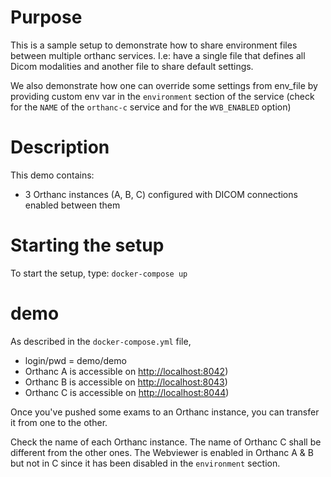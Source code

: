# Purpose

This is a sample setup to demonstrate how to share environment files between
multiple orthanc services.  I.e: have a single file that defines all
Dicom modalities and another file to share default settings.

We also demonstrate how one can override some settings from env_file by
providing custom env var in the `environment` section of the service (check for
the `NAME` of the `orthanc-c` service and for the `WVB_ENABLED` option)

# Description

This demo contains:

- 3 Orthanc instances (A, B, C) configured with DICOM connections enabled between them

# Starting the setup

To start the setup, type: `docker-compose up`

# demo

As described in the `docker-compose.yml` file, 

- login/pwd = demo/demo
- Orthanc A is accessible on [http://localhost:8042](http://localhost:8042))
- Orthanc B is accessible on [http://localhost:8043](http://localhost:8043))
- Orthanc C is accessible on [http://localhost:8044](http://localhost:8044))

Once you've pushed some exams to an Orthanc instance, you can transfer it from one
to the other.

Check the name of each Orthanc instance.  The name of Orthanc C shall be different from
the other ones.  The Webviewer is enabled in Orthanc A & B but not in C since it has been
disabled in the `environment` section.